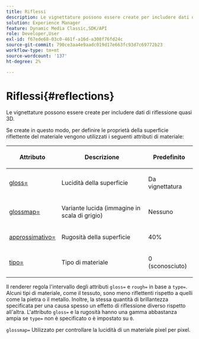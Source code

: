 ```yaml
---
title: Riflessi
description: Le vignettature possono essere create per includere dati di riflessione quasi 3D.
solution: Experience Manager
feature: Dynamic Media Classic,SDK/API
role: Developer,User
exl-id: f67ede68-03c0-461f-a16d-a308f76fd24c
source-git-commit: 790ce3aa4e9aadc019d17e663fc93d7c69772b23
workflow-type: tm+mt
source-wordcount: '137'
ht-degree: 2%

---
```


# Riflessi{#reflections}

Le vignettature possono essere create per includere dati di riflessione quasi 3D.

Se create in questo modo, per definire le proprietà della superficie riflettente del materiale vengono utilizzati i seguenti attributi di materiale:

<table id="table_8769C726A17E412FB41F7CB87690B1FE"> 
 <thead> 
  <tr> 
   <th class="entry"> <p>Attributo </p> </th> 
   <th class="entry"> <p>Descrizione </p> </th> 
   <th class="entry"> <p>Predefinito </p> </th> 
  </tr> 
 </thead>
 <tbody> 
  <tr> 
   <td> <p><a href="../../../../../../ir-api/http-protocol/image-rendering-api-ref/c-ir-http-protocol-ref/c-ir-http-protocol-command-reference/r-ir-http-gloss.md#reference-325aef2ee51e4e1584a06047427340ca" type="reference" format="dita" scope="local"> <span class="codeph"> gloss=</span> </a> </p> </td> 
   <td> <p>Lucidità della superficie </p> </td> 
   <td> <p>Da vignettatura </p> </td> 
  </tr> 
  <tr> 
   <td> <p> <a href="../../../../../../ir-api/http-protocol/image-rendering-api-ref/c-ir-http-protocol-ref/c-ir-http-protocol-command-reference/r-ir-glossmap.md#reference-99940148ae6a401482b2d03c68530f3a" type="reference" format="dita" scope="local"> <span class="codeph"> glossmap= </span> </a> </p> </td> 
   <td> <p>Variante lucida (immagine in scala di grigio) </p> </td> 
   <td> <p>Nessuno </p> </td> 
  </tr> 
  <tr> 
   <td> <p> <a href="../../../../../../ir-api/http-protocol/image-rendering-api-ref/c-ir-http-protocol-ref/c-ir-http-protocol-command-reference/r-ir-rough.md#reference-00add846b09f4dc39420bda1ca414180" type="reference" format="dita" scope="local"> <span class="codeph"> approssimativo= </span> </a> </p> </td> 
   <td> <p>Rugosità della superficie </p> </td> 
   <td> <p>40% </p> </td> 
  </tr> 
  <tr> 
   <td> <p> <a href="../../../../../../ir-api/http-protocol/image-rendering-api-ref/c-ir-http-protocol-ref/c-ir-http-protocol-command-reference/r-ir-http-type.md#reference-128c7de89e2d46838019b560f3f84a35" type="reference" format="dita" scope="local"> <span class="codeph"> tipo=</span> </a> </p> </td> 
   <td> <p>Tipo di materiale </p> </td> 
   <td> <p>0 (sconosciuto) </p> </td> 
  </tr> 
 </tbody> 
</table>

Il renderer regola l&#39;intervallo degli attributi `gloss=` e `rough=` in base a `type=`. Alcuni tipi di materiale, come il tessuto, sono meno riflettenti rispetto a quelli come la pietra o il metallo. Inoltre, la stessa quantità di brillantezza specificata per una causa spesso un effetto di riflessione diverso rispetto all&#39;altra. L&#39;attributo `gloss=` e la rugosità hanno una gamma abbastanza ampia se `type=` non è specificato o è impostato su `0`.

`glossmap=` Utilizzato per controllare la lucidità di un materiale pixel per pixel.
